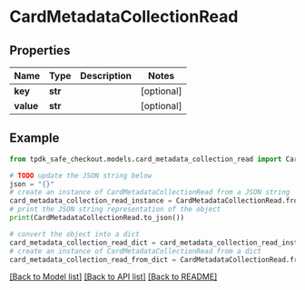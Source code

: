 # CardMetadataCollectionRead



## Properties

Name | Type | Description | Notes
------------ | ------------- | ------------- | -------------
**key** | **str** |  | [optional] 
**value** | **str** |  | [optional] 

## Example

```python
from tpdk_safe_checkout.models.card_metadata_collection_read import CardMetadataCollectionRead

# TODO update the JSON string below
json = "{}"
# create an instance of CardMetadataCollectionRead from a JSON string
card_metadata_collection_read_instance = CardMetadataCollectionRead.from_json(json)
# print the JSON string representation of the object
print(CardMetadataCollectionRead.to_json())

# convert the object into a dict
card_metadata_collection_read_dict = card_metadata_collection_read_instance.to_dict()
# create an instance of CardMetadataCollectionRead from a dict
card_metadata_collection_read_from_dict = CardMetadataCollectionRead.from_dict(card_metadata_collection_read_dict)
```
[[Back to Model list]](../README.md#documentation-for-models) [[Back to API list]](../README.md#documentation-for-api-endpoints) [[Back to README]](../README.md)


